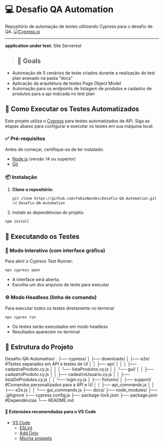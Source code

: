 # 💻 Desafio QA Automation

Repositório de automação de testes utilizando Cypress para o desafio de QA.
[![Cypress.io](https://img.shields.io/badge/tested%20with-Cypress-04C38E.svg)](https://www.cypress.io/)

---

**application under test:** Site Serverest 

> ## :goal_net: Goals
- Automação de 5 cenários de teste criados durante a realização do test plan anexado na pasta "docs"   
- Aplicação da arquitetura de testes Page Object Model
- Automação para os endpoints de listagem de produtos e cadastro de produtos para a api indicada no test plan

## 🚀 Como Executar os Testes Automatizados

Este projeto utiliza o [Cypress](https://www.cypress.io/) para testes automatizados de API. Siga as etapas abaixo para configurar e executar os testes em sua máquina local.

### ✅ Pré-requisitos

Antes de começar, certifique-se de ter instalado:

- [Node.js](https://nodejs.org/) (versão 14 ou superior)
- [Git](https://git-scm.com/)

### 📦 Instalação

1. **Clone o repositório:**

   ```bash
   git clone https://github.com/FabioNandes/Desafio-QA-Automation.git
   cd Desafio-QA-Automation


2. Instale as dependências do projeto:

```bash
npm install
```
## 🧪 Executando os Testes

### 🔵 Modo Interativo (com interface gráfica)

Para abrir o Cypress Test Runner:

```bash
npx cypress open
```
- A interface será aberta.
- Escolha um dos arquivos de teste para executar

### ⚙️ Modo Headless (linha de comando)
Para executar todos os testes diretamente no terminal

```bash
npx cypres run
```
- Os testes serão executados em modo headless
- Resultados aparecem no terminal 


## 📁 Estrutura do Projeto
Desafio-QA-Automation/
.
├── cypress/
│   ├── downloads/
│   ├── e2e/        #Testes separados em API e testes de UI
│   │   ├── api/
│   │   │   ├── cadastraProduto.cy.js
│   │   │   └── listaProdutos.cy.js
│   │   └── gui/
│   │       ├── cadastroProduto.cy.js
│   │       ├── cadastroUsuario.cy.js
│   │       ├── listaDeProdutos.cy.js
│   │       └── login.cy.js
│   ├── fixtures/
│   ├── support/    #Comandos personalizados para a API e UI
│   │   ├── api_commands.js
│   │   ├── e2e.js
│   │   └── gui_commands.js
├── docs/
├── node_modules/
├── .gitignore
├── cypress.config.js
├── package-lock.json 
├── package.json    #Dependências
└── README.md



#### :diamond_shape_with_a_dot_inside: Extensões recomendadas para o VS Code
- [VS Code](https://code.visualstudio.com/download) 
    - [ESLint](https://marketplace.visualstudio.com/items?itemName=dbaeumer.vscode-eslint) 
    - [Add Only](https://marketplace.visualstudio.com/items?itemName=ub1que.add-only) 
    - [Mocha snippets](https://marketplace.visualstudio.com/items?itemName=spoonscen.es6-mocha-snippets)

